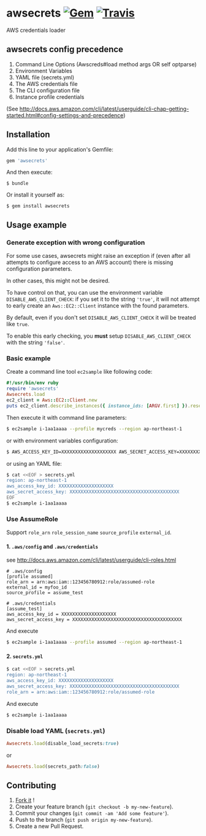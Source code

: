 # awsecrets [![Gem](https://img.shields.io/gem/v/awsecrets.svg)](https://rubygems.org/gems/awsecrets) [![Travis](https://img.shields.io/travis/k1LoW/awsecrets.svg)](https://travis-ci.org/k1LoW/awsecrets)

AWS credentials loader

## awsecrets config precedence

1. Command Line Options (Awscreds#load method args OR self optparse)
2. Environment Variables
3. YAML file (secrets.yml)
4. The AWS credentials file
5. The CLI configuration file
6. Instance profile credentials

(See http://docs.aws.amazon.com/cli/latest/userguide/cli-chap-getting-started.html#config-settings-and-precedence)

## Installation

Add this line to your application's Gemfile:

```ruby
gem 'awsecrets'
```

And then execute:

    $ bundle

Or install it yourself as:

    $ gem install awsecrets

## Usage example

### Generate exception with wrong configuration

For some use cases, awsecrets might raise an exception if (even after all
attempts to configure access to an AWS account) there is missing configuration
parameters.

In other cases, this might not be desired.

To have control on that, you can use the environment variable
`DISABLE_AWS_CLIENT_CHECK`: if you set it to the string `'true'`, it will not
attempt to early create an `Aws::EC2::Client` instance with the found
parameters.

By default, even if you don't set `DISABLE_AWS_CLIENT_CHECK` it will be treated
like `true`.

To enable this early checking, you **must** setup `DISABLE_AWS_CLIENT_CHECK`
with the string `'false'`.

### Basic example

Create a command line tool `ec2sample` like following code:

```ruby
#!/usr/bin/env ruby
require 'awsecrets'
Awsecrets.load
ec2_client = Aws::EC2::Client.new
puts ec2_client.describe_instances({ instance_ids: [ARGV.first] }).reservations.first.instances.first
```

Then execute it with command line parameters:

```sh
$ ec2sample i-1aa1aaaa --profile mycreds --region ap-northeast-1
```

or with environment variables configuration:

```sh
$ AWS_ACCESS_KEY_ID=XXXXXXXXXXXXXXXXXXXX AWS_SECRET_ACCESS_KEY=XXXXXXXXXXXXXXXXXXXXXXXXXXXXXXXXXXXXXXXX AWS_REGION=ap-northeast-1 ec2sample i-1aa1aaaa
```

or using an YAML file:

```sh
$ cat <<EOF > secrets.yml
region: ap-northeast-1
aws_access_key_id: XXXXXXXXXXXXXXXXXXXX
aws_secret_access_key: XXXXXXXXXXXXXXXXXXXXXXXXXXXXXXXXXXXXXXXX
EOF
$ ec2sample i-1aa1aaaa
```

### Use AssumeRole

Support `role_arn` `role_session_name` `source_profile` `external_id`.

#### 1. `.aws/config` and `.aws/credentials`

see http://docs.aws.amazon.com/cli/latest/userguide/cli-roles.html

```
# .aws/config
[profile assumed]
role_arn = arn:aws:iam::123456780912:role/assumed-role
external_id = myfoo_id
source_profile = assume_test
```

```
# .aws/credentials
[assume_test]
aws_access_key_id = XXXXXXXXXXXXXXXXXXXX
aws_secret_access_key = XXXXXXXXXXXXXXXXXXXXXXXXXXXXXXXXXXXXXXXX
```

And execute

```sh
$ ec2sample i-1aa1aaaa --profile assumed --region ap-northeast-1
```

#### 2. `secrets.yml`

```sh
$ cat <<EOF > secrets.yml
region: ap-northeast-1
aws_access_key_id: XXXXXXXXXXXXXXXXXXXX
aws_secret_access_key: XXXXXXXXXXXXXXXXXXXXXXXXXXXXXXXXXXXXXXXX
role_arn = arn:aws:iam::123456780912:role/assumed-role
```

And execute

```sh
$ ec2sample i-1aa1aaaa
```

### Disable load YAML (`secrets.yml`)

```ruby
Awsecrets.load(disable_load_secrets:true)
```

or

```ruby
Awsecrets.load(secrets_path:false)
```

## Contributing

1. [Fork it]( https://github.com/k1LoW/awsecrets/fork ) !
2. Create your feature branch (`git checkout -b my-new-feature`).
3. Commit your changes (`git commit -am 'Add some feature'`).
4. Push to the branch (`git push origin my-new-feature`).
5. Create a new Pull Request.
